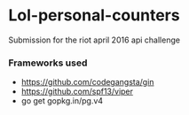 # Lol-personal-counters
Submission for the riot april 2016 api challenge

### Frameworks used
- https://github.com/codegangsta/gin
- https://github.com/spf13/viper
- go get gopkg.in/pg.v4
